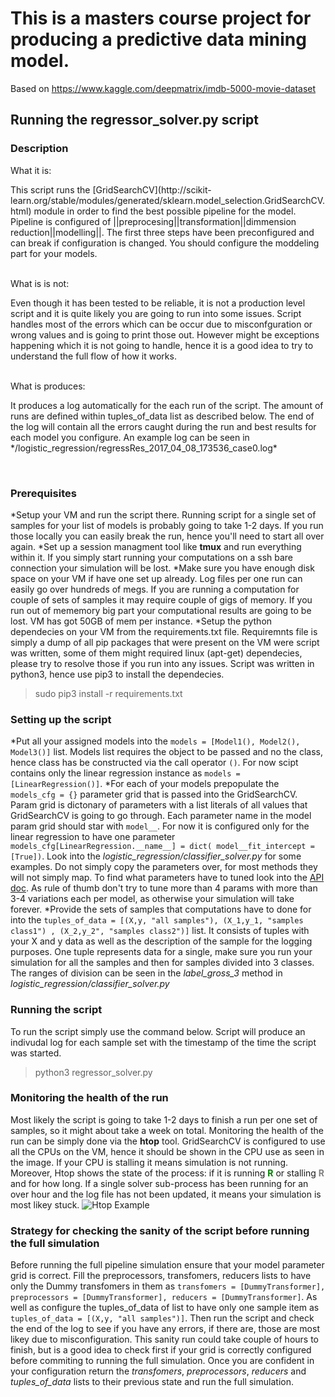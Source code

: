 # This is a masters course project for producing a predictive data mining model. 
Based on https://www.kaggle.com/deepmatrix/imdb-5000-movie-dataset


## Running the regressor_solver.py script
### Description 
What it is: </br>
<p>This script runs the [GridSearchCV](http://scikit-learn.org/stable/modules/generated/sklearn.model_selection.GridSearchCV.html) module in order to find the best possible pipeline for the model. Pipeline is configured of ||preprocesing||transformation||dimmension reduction||modelling||. The first three steps have been preconfigured and can break if configuration is changed. You should configure the moddeling part for your models.</p></br>
What is is not:</br>
        <p>Even though it has been tested to be reliable, it is not a production level script and it is quite likely you are going to run into some issues. Script handles most of the errors which can be occur due to misconfguration or wrong values and is going to print those out. However might be exceptions happening which it is not going to handle, hence it is a good idea to try to understand the full flow of how it works.</p></br>
What is produces:</br>
        <p>It produces a log automatically for the each run of the script. The amount of runs are defined within tuples_of_data list as described below. The end of the log will contain all the errors caught during the run and best results for each model you configure. An example log can be seen in */logistic_regression/regressRes_2017_04_08_173536_case0.log*</p></br>

### Prerequisites 
*Setup your VM and run the script there. Running script for a single set of samples for your list of models is probably going to take 1-2 days. If you run those locally you can easily break the run, hence you'll need to start all over again.
*Set up a session managment tool like **tmux** and run everything within it. If you simply start running your computations on a ssh bare connection your simulation will be lost.
*Make sure you have enough disk space on your VM if have one set up already. Log files per one run can easily go over hundreds of megs. If you are running a computation for couple of sets of samples it may require couple of gigs of memory. If you run out of mememory big part your computational results are going to be lost. VM has got 50GB of mem per instance.
*Setup the python dependecies on your VM from the requirements.txt file. Requiremnts file is simply a dump of all pip packages that were present on the VM were script was written, some of them might required linux (apt-get) dependecies, please try to resolve those if you run into any issues. Script was written in python3, hence use pip3 to install the dependecies.  
> sudo pip3 install -r requirements.txt

### Setting up the script
*Put all your assigned models into the  `models = [Model1(), Model2(), Model3()]` list. Models list requires the object to be passed and no the class, hence class has be constructed via the call operator `()`. For now scipt contains only the linear regression instance  as `models = [LinearRegression()]`. 
*For each of your models prepopulate the `models_cfg = {}` parameter grid that is passed into the GridSearchCV. Param grid is dictonary of parameters with a list literals of all values that GridSearchCV is going to go through. Each parameter name in the model param grid should star with `model__`. For now it is configured only for the linear regression to have one parameter `models_cfg[LinearRegression.__name__] = dict( model__fit_intercept = [True])`. Look into the *logistic_regression/classifier_solver.py* for some examples. Do not simply copy the parameters over, for most methods they will not simply map. To find what parameters have to tuned look into the [API doc](http://scikit-learn.org/stable/modules/classes.html). As rule of thumb don't try to tune more than 4 params with more than 3-4 variations each per model, as otherwise your simulation will take forever.
*Provide the sets of samples that computations have to done for into the `tuples_of_data = [(X,y, "all samples"), (X_1,y_1, "samples class1") , (X_2,y_2", "samples class2")]` list. It consists of tuples with your X and y data as well as the description of the sample for the logging purposes. One tuple represents data for a single, make sure you run your simulation for all the samples and then for samples divided into 3 classes. The ranges of division can be seen in the *label_gross_3* method in  *logistic_regression/classifier_solver.py*

### Running the script
To run the script simply use the command below. Script will produce an indivudal log for each sample set with the timestamp of the time the script was started.
> python3 regressor_solver.py

### Monitoring the health of the run
Most likely the script is going to take 1-2 days to finish a run per one set of samples, so it might about take a week on total. Monitoring the health of the run can be simply done via the **htop** tool. GridSearchCV is configured to use all the CPUs on the VM, hence it should be shown in the CPU use as seen in the image. If your CPU is stalling it means simulation is not running. Moreover, Htop shows the state of the process: if it is running <strong><font color="green">R</font></strong> or stalling <strong><font color="gray">R</font></strong> and for how long. If a single solver sub-process has been running for an over hour and the log file has not been updated, it means your simulation is most likey stuck.
![Htop Example](http://i.imgur.com/Dyiwgor.png)

### Strategy for checking the sanity of the script before running the full simulation
Before running the full pipeline simulation ensure that your model parameter grid is correct. Fill the preprocessors, transfomers, reducers lists to have only the Dummy transfomers in them as `transfomers = [DummyTransformer], preprocessors = [DummyTransformer], reducers = [DummyTransformer]`. As well as configure the tuples_of_data of list to have only one sample item as `tuples_of_data = [(X,y, "all samples")]`. Then run the script and check the end of the log to see if you have any errors, if there are, those are most likey due to misconfiguration. This sanity run could take couple of hours to finish, but is a good idea to check first if your grid is correctly configured before commiting to running the full simulation. Once you are confident in your configuration return the *transfomers*, *preprocessors*, *reducers* and *tuples_of_data* lists to their previous state and run the full simulation.
